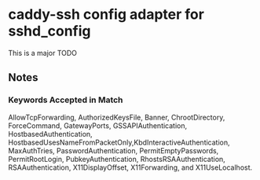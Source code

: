 # caddy-ssh config adapter for sshd_config

This is a major TODO

## Notes

### Keywords Accepted in Match

AllowTcpForwarding, AuthorizedKeysFile, Banner, ChrootDirectory, ForceCommand, GatewayPorts, GSSAPIAuthentication, HostbasedAuthentication, HostbasedUsesNameFromPacketOnly,KbdInteractiveAuthentication, MaxAuthTries, PasswordAuthentication, PermitEmptyPasswords, PermitRootLogin, PubkeyAuthentication, RhostsRSAAuthentication, RSAAuthentication, X11DisplayOffset, X11Forwarding, and X11UseLocalhost.